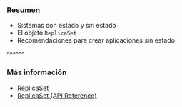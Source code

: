 ### Resumen

* Sistemas con estado y sin estado
* El objeto `ReplicaSet`
* Recomendaciones para crear aplicaciones sin estado

^^^^^^

### Más información

* [ReplicaSet](https://kubernetes.io/docs/concepts/workloads/controllers/replicaset)
* [ReplicaSet (API Reference)](https://kubernetes.io/docs/reference/kubernetes-api/workload-resources/replica-set-v1/)

